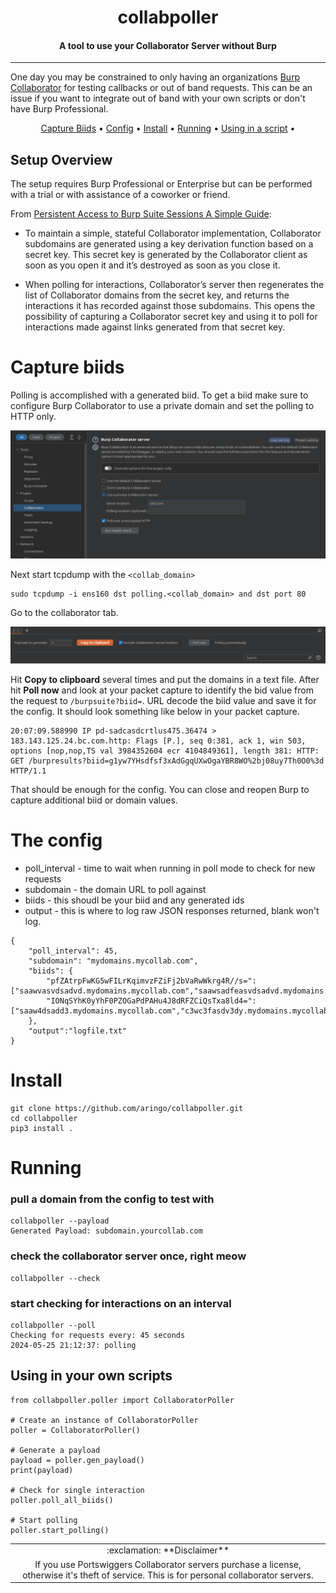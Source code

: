 <h1 align="center">
collabpoller
</h1>
<h4 align="center">A tool to use your Collaborator Server without Burp</h4>

----

One day you may be constrained to only having an organizations [Burp Collaborator](https://portswigger.net/burp/documentation/collaborator#:~:text=Burp%20Collaborator%20is%20a%20network,Cause%20detectable%20time%20delays.) for testing callbacks or out of band requests. This can be an issue if you want to integrate out of band with your own scripts or don't have Burp Professional. 

<p align="center">
  <a href="#Capture-biids">Capture Biids</a> •
  <a href="#The-config">Config</a> •
  <a href="#install">Install</a> •
  <a href="#running">Running</a> •
  <a href="#Using-in-your-own-scripts">Using in a script</a> •
 

## Setup Overview 

The setup requires Burp Professional or Enterprise but can be performed with a trial or with assistance of a coworker or friend.

From [Persistent Access to Burp Suite Sessions A Simple Guide](https://www.onsecurity.io/blog/persistent-access-to-burp-suite-sessions-step-by-step-guide/):

* To maintain a simple, stateful Collaborator implementation, Collaborator subdomains are generated using a key derivation function based on a secret key. This secret key is generated by the Collaborator client as soon as you open it and it’s destroyed as soon as you close it. 

* When polling for interactions, Collaborator’s server then regenerates the list of Collaborator domains from the secret key, and returns the interactions it has recorded against those subdomains. This opens the possibility of capturing a Collaborator secret key and using it to poll for interactions made against links generated from that secret key.

# Capture biids

Polling is accomplished with a generated biid. To get a biid make sure to configure Burp Collaborator to use a private domain and set the polling to HTTP only.   

![Burp Collaborator Server Image](images/Burp_Collaborator_Server.png)

Next start tcpdump with the `<collab_domain>`

```
sudo tcpdump -i ens160 dst polling.<collab_domain> and dst port 80
```
Go to the collaborator tab. 

![Burp Collaborator Server Image](images/collab_tab.png)

Hit __Copy to clipboard__ several times and put the domains in a text file. After hit __Poll now__ and look at your packet capture to identify the bid value from the request to `/burpsuite?biid=`. URL decode the biid value and save it for the config. It should look something like below in your packet capture.  

```
20:07:09.588990 IP pd-sadcasdcrtlus475.36474 > 183.143.125.24.bc.com.http: Flags [P.], seq 0:381, ack 1, win 503, options [nop,nop,TS val 3984352604 ecr 4104849361], length 381: HTTP: GET /burpresults?biid=g1yw7YHsdfsf3xAdGgqUXwOgaYBR8WO%2bj08uy7Th0O0%3d HTTP/1.1
```
That should be enough for the config.  You can close and reopen Burp to capture additional biid or domain values.

# The config 

* poll_interval - time to wait when running in poll mode to check for new requests
* subdomain - the domain URL to poll against 
* biids - this shoudl be your biid and any generated ids 
* output - this is where to log raw JSON responses returned, blank won't log.  

```
{
    "poll_interval": 45,
    "subdomain": "mydomains.mycollab.com",
    "biids": {
        "pfZAtrpFwKG5wFILrKqimvzFZiFj2bVaRwWkrg4R//s=":["saawvasvdsadvd.mydomains.mycollab.com","saawsadfeasvdsadvd.mydomains.mycollab.com"],
        "IONqSYhK0yYhF0PZOGaPdPAHu4J8dRFZCiQsTxa8ld4=":["saaw4dsadd3.mydomains.mycollab.com","c3wc3fasdv3dy.mydomains.mycollab.com"]
    },
    "output":"logfile.txt"
}
```

# Install
```
git clone https://github.com/aringo/collabpoller.git
cd collabpoller
pip3 install .
```

# Running 

### pull a domain from the config to test with
```
collabpoller --payload
Generated Payload: subdomain.yourcollab.com
```
### check the collaborator server once, right meow
```
collabpoller --check
```
### start checking for interactions on an interval
```
collabpoller --poll
Checking for requests every: 45 seconds
2024-05-25 21:12:37: polling
```

## Using in your own scripts
```
from collabpoller.poller import CollaboratorPoller

# Create an instance of CollaboratorPoller
poller = CollaboratorPoller()

# Generate a payload
payload = poller.gen_payload()
print(payload)

# Check for single interaction
poller.poll_all_biids()

# Start polling
poller.start_polling()
```

</p>

<table align="center">
    <tr>
        <td align="center">
            :exclamation:  **Disclaimer**
        </td>
    </tr>
    <tr>
        <td align="center">
            If you use Portswiggers Collaborator servers purchase a license, otherwise it's theft of service. This is for personal collaborator servers.  
        </td>
    </tr>
</table>
